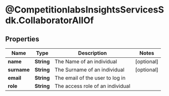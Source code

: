 # @CompetitionlabsInsightsServicesSdk.CollaboratorAllOf

## Properties

Name | Type | Description | Notes
------------ | ------------- | ------------- | -------------
**name** | **String** | The Name of an individual | [optional] 
**surname** | **String** | The Surname of an individual | [optional] 
**email** | **String** | The email of the user to log in | 
**role** | **String** | The access role of an individual | 


